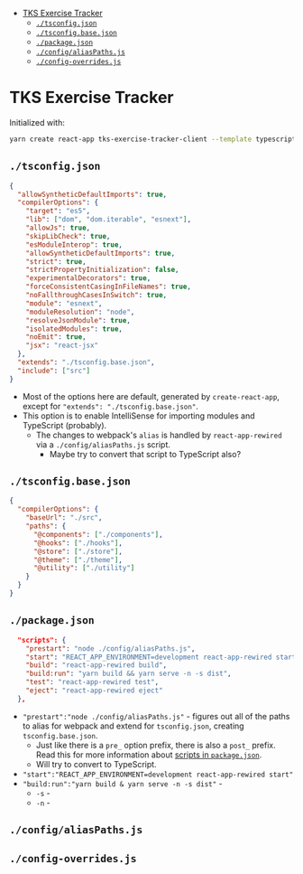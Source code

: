 - [TKS Exercise Tracker](#tks-exercise-tracker)
  - [`./tsconfig.json`](#tsconfigjson)
  - [`./tsconfig.base.json`](#tsconfigbasejson)
  - [`./package.json`](#packagejson)
  - [`./config/aliasPaths.js`](#configaliaspathsjs)
  - [`./config-overrides.js`](#config-overridesjs)

# TKS Exercise Tracker

Initialized with:

```bash
yarn create react-app tks-exercise-tracker-client --template typescript
```

## `./tsconfig.json`

```json
{
  "allowSyntheticDefaultImports": true,
  "compilerOptions": {
    "target": "es5",
    "lib": ["dom", "dom.iterable", "esnext"],
    "allowJs": true,
    "skipLibCheck": true,
    "esModuleInterop": true,
    "allowSyntheticDefaultImports": true,
    "strict": true,
    "strictPropertyInitialization": false,
    "experimentalDecorators": true,
    "forceConsistentCasingInFileNames": true,
    "noFallthroughCasesInSwitch": true,
    "module": "esnext",
    "moduleResolution": "node",
    "resolveJsonModule": true,
    "isolatedModules": true,
    "noEmit": true,
    "jsx": "react-jsx"
  },
  "extends": "./tsconfig.base.json",
  "include": ["src"]
}
```

- Most of the options here are default, generated by `create-react-app`, except for `"extends": "./tsconfig.base.json"`.
- This option is to enable IntelliSense for importing modules and TypeScript (probably).
  <!-- TODO: Maybe try and make that script TypeScript also? -->
  - The changes to webpack's `alias` is handled by `react-app-rewired` via a `./config/aliasPaths.js` script.
    - Maybe try to convert that script to TypeScript also?

## `./tsconfig.base.json`

<!-- TODO: Maybe add ["./components/*"] -->
<!-- Not sure if that's the right syntax, will need to check later. -->

```json
{
  "compilerOptions": {
    "baseUrl": "./src",
    "paths": {
      "@components": ["./components"],
      "@hooks": ["./hooks"],
      "@store": ["./store"],
      "@theme": ["./theme"],
      "@utility": ["./utility"]
    }
  }
}
```

## `./package.json`

```json
  "scripts": {
    "prestart": "node ./config/aliasPaths.js",
    "start": "REACT_APP_ENVIRONMENT=development react-app-rewired start",
    "build": "react-app-rewired build",
    "build:run": "yarn build && yarn serve -n -s dist",
    "test": "react-app-rewired test",
    "eject": "react-app-rewired eject"
  },
```

- `"prestart":"node ./config/aliasPaths.js"` - figures out all of the paths to alias for webpack and extend for `tsconfig.json`, creating `tsconfig.base.json`.
  - Just like there is a `pre_` option prefix, there is also a `post_` prefix. Read this for more information about [scripts in `package.json`](https://docs.npmjs.com/cli/v8/using-npm/scripts).
  <!-- TODO: Convert to TypeScript. -->
  - Will try to convert to TypeScript.
  <!-- TODO: Rename environmental variable to REACT_APP_NODE_ENV? -->
- `"start":"REACT_APP_ENVIRONMENT=development react-app-rewired start"`
- `"build:run":"yarn build & yarn serve -n -s dist"` -
  - `-s` -
  - `-n` -

## `./config/aliasPaths.js`

## `./config-overrides.js`
